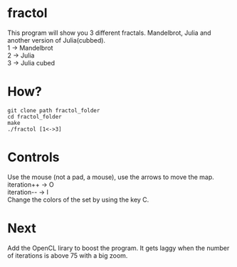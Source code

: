 # fractol
This program will show you 3 different fractals. Mandelbrot, Julia and another version of Julia(cubbed).<br />
1 -> Mandelbrot<br />
2 -> Julia<br />
3 -> Julia cubed

# How?
```
git clone path fractol_folder
cd fractol_folder
make
./fractol [1<->3] 
```
# Controls
Use the mouse (not a pad, a mouse), use the arrows to move the map.<br />
iteration++ -> O<br />
iteration-- -> I<br />
Change the colors of the set by using the key C.

# Next
Add the OpenCL lirary to boost the program. It gets laggy when the number of iterations is above 75 with a big zoom.
